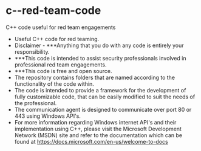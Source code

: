 # c--red-team-code
C++ code useful for red team engagements 

* Useful C++ code for red teaming.
* Disclaimer - ***Anything that you do with any code is entirely your responsibility.
* ***This code is intended to assist security professionals involved in professional red team engagements.
* ***This code is free and open source.
* The repository contains folders that are named according to the functionality of the code within.
* The code is intended to provide a framework for the development of fully customizable code,
  that can be easily modified to suit the needs of the professional.
* The communication agent is designed to communicate over port 80 or 443 using Windows API's.
* For more information regarding Windows internet API's and their implementation using C++,
  please visit the Microsoft Development Network (MSDN) site and refer to the documentation which
  can be found at https://docs.microsoft.com/en-us/welcome-to-docs
